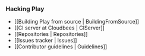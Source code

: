 ### Hacking Play

- [[Building Play from source | BuildingFromSource]]
- [[CI server at Cloudbees | CIServer]]
- [[Repositories | Repositories]]
- [[Issues tracker | Issues]]
- [[Contributor guidelines | Guidelines]]